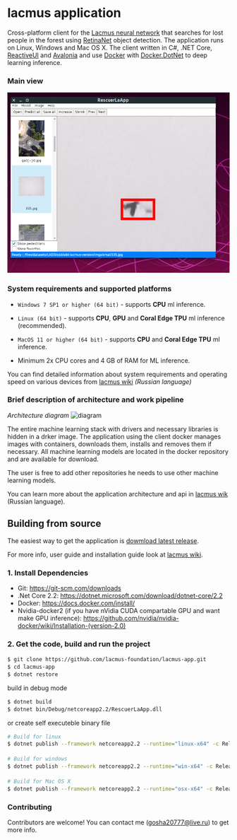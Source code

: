 # lacmus application

Cross-platform client for the [Lacmus neural network](https://github.com/lacmus-foundation/lacmus) that searches for lost people in the forest using [RetinaNet](https://arxiv.org/abs/1708.02002) object detection. The application runs on Linux, Windows and Mac OS X. The client written in C#, .NET Core, [ReactiveUI](https://github.com/reactiveui/ReactiveUI) and [Avalonia](https://github.com/AvaloniaUI/Avalonia) and use [Docker](https://www.docker.com/) with [Docker.DotNet](Docker.DotNet) to deep learning inference.

### Main view

![main view](docs/main_view.png)

### System requirements and supported platforms

- `Windows 7 SP1 or higher (64 bit)` - supports **CPU** ml inference.
- `Linux (64 bit)` - supports **CPU**, **GPU** and **Coral Edge TPU** ml inference (recommended).
- `MacOS 11 or higher (64 bit)`  - supports **CPU** and **Coral Edge TPU** ml inference.

- Minimum 2x CPU cores and 4 GB of RAM for ML inference.

You can find detailed information about system requirements and operating speed on various devices from [lacmus wiki](https://github.com/lacmus-foundation/lacmus/wiki/%D0%94%D0%BB%D1%8F-%D0%BF%D0%BE%D0%BB%D1%8C%D0%B7%D0%BE%D0%B2%D0%B0%D1%82%D0%B5%D0%BB%D0%B5%D0%B9:-%D1%81%D0%B8%D1%81%D1%82%D0%B5%D0%BC%D0%BD%D1%8B%D0%B5-%D1%82%D1%80%D0%B5%D0%B1%D0%BE%D0%B2%D0%B0%D0%BD%D0%B8%D1%8F) *(Russian language)*

### Brief description of architecture and work pipeline
*Architecture diagram*
![diagram](https://raw.githubusercontent.com/wiki/lacmus-foundation/lacmus/imgs/Desktop-app-main-architecture.jpg)

The entire machine learning stack with drivers and necessary libraries is hidden in a drker image. The application using the client docker manages images with containers, downloads them, installs and removes them if necessary. All machine learning models are located in the docker repository and are available for download.

The user is free to add other repositories he needs to use other machine learning models.

You can learn more about the application architecture and api in [lacmus wik](https://github.com/lacmus-foundation/lacmus/wiki/%D0%94%D0%BB%D1%8F-%D1%80%D0%B0%D0%B7%D1%80%D0%B0%D0%B1%D0%BE%D1%82%D1%87%D0%B8%D0%BA%D0%BE%D0%B2:-Desktop-%D0%BF%D1%80%D0%B8%D0%BB%D0%BE%D0%B6%D0%B5%D0%BD%D0%B8%D0%B5) (Russian language).

## Building from source

The easiest way to get the application is [dowmload latest release](https://github.com/lacmus-foundation/lacmus-app/releases).

For more info, user guide and installation guide look at [lacmus wiki](https://github.com/lacmus-foundation/lacmus/wiki).

### 1. Install Dependencies
- Git: https://git-scm.com/downloads
- .Net Core 2.2: https://dotnet.microsoft.com/download/dotnet-core/2.2
- Docker: https://docs.docker.com/install/
- Nvidia-docker2 (if you have nVidia CUDA compartable GPU and want make GPU inference): https://github.com/nvidia/nvidia-docker/wiki/Installation-(version-2.0)

### 2. Get the code, build and run  the project

```bash
$ git clone https://github.com/lacmus-foundation/lacmus-app.git
$ cd lacmus-app
$ dotnet restore
```

build in debug mode
```bash
$ dotnet build
$ dotnet bin/Debug/netcoreapp2.2/RescuerLaApp.dll
```
or create self  executeble binary file
```bash
# Build for linux
$ dotnet publish --framework netcoreapp2.2 --runtime="linux-x64" -c Release -o ./bin/app/linux

# Build for windows
$ dotnet publish --framework netcoreapp2.2 --runtime="win-x64" -c Release -o ./bin/app/win10

# Build for Mac OS X
$ dotnet publish --framework netcoreapp2.2 --runtime="osx-x64" -c Release -o ./bin/app/osx
```

### Contributing
Contributors are welcome! You can contact me (gosha20777@live.ru) to get more info.